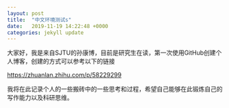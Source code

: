 ```yaml
---
layout: post
title:  "中文环境测试s"
date:   2019-11-19 14:22:48 +0000
categories: jekyll update
---
```


大家好，我是来自SJTU的孙康博，目前是研究生在读，第一次使用GitHub创建个人博客，创建的方式可以参考以下的链接

https://zhuanlan.zhihu.com/p/58229299

我将在此记录个人的一些搬砖中的一些思考和过程，希望自己能够在此锻炼自己的写作能力以及科研思维。
